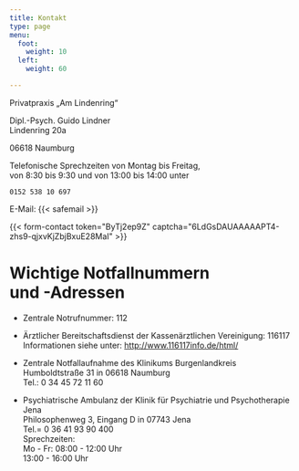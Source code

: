 ```yaml
---
title: Kontakt
type: page
menu:
  foot:
    weight: 10
  left:
    weight: 60

---
```

Privatpraxis „Am Lindenring“

Dipl.-Psych. Guido Lindner  
Lindenring 20a

06618 Naumburg  

Telefonische Sprechzeiten von Montag bis Freitag,<br>
von 8:30 bis 9:30 und von 13:00 bis 14:00 unter<br>

	0152 538 10 697   
E-Mail: {{< safemail >}}

{{< form-contact token="ByTj2ep9Z" captcha="6LdGsDAUAAAAAPT4-zhs9-qjxvKjZbjBxuE28MaI" >}}

# Wichtige Notfallnummern<br>und -Adressen

* Zentrale Notrufnummer: 112

* Ärztlicher Bereitschaftsdienst der Kassenärztlichen Vereinigung: 116117  
  Informationen siehe unter: http://www.116117info.de/html/

* Zentrale Notfallaufnahme des Klinikums Burgenlandkreis  
  Humboldtstraße 31 in 06618 Naumburg  
  Tel.: 0 34 45 72 11 60

* Psychiatrische Ambulanz der Klinik für Psychiatrie und Psychotherapie Jena  
  Philosophenweg 3, Eingang D in 07743 Jena  
  Tel.= 0 36 41 93 90 400  
  Sprechzeiten:  
  Mo - Fr: 08:00 - 12:00 Uhr  
  13:00 - 16:00 Uhr